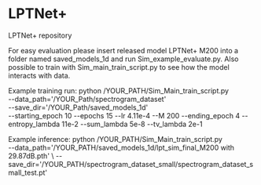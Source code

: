 # LPTNet+
LPTNet+ repository


For easy evaluation please insert released model LPTNet+ M200 into a folder named saved_models_1d and run Sim_example_evaluate.py.
Also possible to train with Sim_main_train_script.py to see how the model interacts with data.

Example training run:
python /YOUR_PATH/Sim_Main_train_script.py \
    --data_path='/YOUR_Path/spectrogram_dataset' \
    --save_dir='/YOUR_Path/saved_models_1d' \
    --starting_epoch 10  --epochs 15 --lr 4.11e-4 --M 200 --ending_epoch 4 --entropy_lambda 11e-2 --sum_lambda 5e-8 --tv_lambda 2e-1

Example inference:
python /YOUR_PATH/Sim_Main_train_script.py \
    --data_path='/YOUR_PATH/saved_models_1d/lpt_sim_final_M200 with 29.87dB.pth' \ 
    --save_dir='/YOUR_PATH/spectrogram_dataset_small/spectrogram_dataset_small_test.pt'
